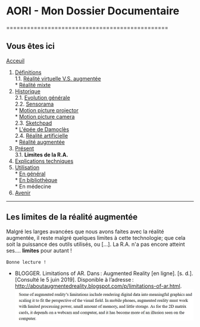 # AORI - Mon Dossier Documentaire
===============================================

## Vous êtes ici  
[Acceuil](Introduction.md)

1. [Définitions](Definition.md)  
  1.1. [Réalité virtuelle V.S. augmentée](vs.md)    
         * [Réalité mixte](mixed.md)  
2. [Historique](Histoire.md)  
  2.1. [Evolution générale](evolution.md)  
  2.2. [Sensorama](sensorama.md)  
         * [Motion picture projector](premierei.md)   
         * [Motion picture camera](secondei.md)  
  2.3. [Sketchpad](logiciel.md)  
         * [L'épée de Damoclès](epee.md)  
  2.4. [Réalité artificielle](rearti.md)  
         * [Réalité augmentée](ra.md)  
3. [Présent](present.md)  
  3.1. **Limites de la R.A.**   
4. [Explications techniques](Fonctionnement.md)  
5. [Utilisation](utilisation.md)  
         * [En général](engeneral.md)  
         * [En bibliothèque](bibli.md)  
         * En médecine  
 6. [Avenir](Avenir.md)  

-----------------------------------------------
 
 **Les limites de la réalité augmentée** 
 --------------------------------------------------------------------------------------------------------------------------------------
Malgré les larges avancées que nous avons faites avec la réalité augmentée, il reste malgré quelques limites à cette technologie; que cela soit la puissance des outils utilisés, ou [...]. La R.A. n'a pas encore atteint ses.... __limites__ pour autant !
````
Bonne lecture !
````

* BLOGGER. Limitations of AR. Dans : Augmented Reality [en ligne]. [s. d.]. [Consulté le 5 juin 2019]. Disponible à l’adresse : http://aboutaugmentedreality.blogspot.com/p/limitations-of-ar.html.  
![limitations 1](/Images/li1.JPG)
